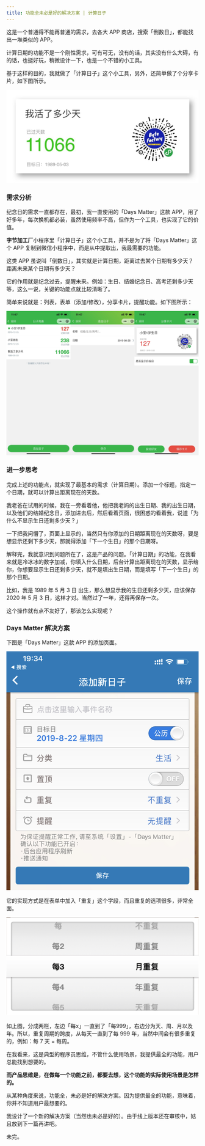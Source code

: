 ```yaml
---
title: 功能全未必是好的解决方案 | 计算日子
---
```


这是一个普通得不能再普通的需求，去各大 APP 商店，搜索「倒数日」，都能找出一堆类似的 APP。

计算日期的功能不是一个刚性需求，可有可无，没有的话，其实没有什么大碍，有的话，也挺好玩，稍微设计一下，也是一个不错的小工具。

基于这样的目的，我就做了「计算日子」这个小工具，另外，还简单做了个分享卡片，如下图所示。

![](./_image/IMG_3101.JPG)

### 需求分析
纪念日的需求一直都存在，最初，我一直使用的「Days Matter」这款 APP，用了好多年，每次换机都必装，虽然使用频率不高，但作为一个工具，也实现了它的价值。

**字节加工厂**小程序里「计算日子」这个小工具，并不是为了将「Days Matter」这个 APP 复制到微信小程序中，而是从中提取出，我最需要的功能。

这类 APP 虽说叫「倒数日」，其实就是计算日期，距离过去某个日期有多少天？距离未来某个日期有多少天？

它的作用就是纪念过去，提醒未来。例如：生日、结婚纪念日、高考还剩多少天等，这么一说，关键的功能点就比较清晰了。

简单来说就是：列表，表单（添加/修改），分享卡片，提醒功能。如下图所示：

![](./_image/IMG_3100.JPG)

### 进一步思考
完成上述的功能点，就实现了最基本的需求（计算日期）。添加一个标题，指定一个日期，就可以计算出距离现在的天数。

我老爸在试用的时候，我在一旁看着他，他把我老妈的出生日期、我的出生日期，以及他们的结婚纪念日，添加进去后，然后看着页面，很困惑的看着我，说道「为什么不显示生日还剩多少天？」

一下把我问懵了，页面上显示的，当然只有你添加的日期距离现在的天数呀，要是想显示还剩下多少天，那就得添加「下一个生日」的那个日期呀。

解释完，我就意识到问题所在了，这是产品的问题。「计算日期」的功能，在我看来就是冷冰冰的数字加减，你填入什么日期，后台计算出距离现在的天数，显示给你，你想要显示生日还剩多少天，就不是填出生日期，而是填写「下一个生日」的那个日期。

比如，我是 1989 年 5 月 3 日 出生，那么想显示我的生日还剩多少天，应该保存 2020 年 5 月 3 日，这样才对。当然过了一年，还得再保存一次。

这个操作就有点不友好了，那该怎么实现呢？

###  Days Matter 解决方案
下图是「Days Matter」这款 APP 的添加页面。

![](./_image/IMG_3169.jpg)

它的实现方式是在表单中加入「重复」这个字段，而且重复的选项很多，非常全面。

![](./_image/IMG_3171.jpg)

如上图，分成两栏，左边「每x」一直到了「每999」，右边分为天、周、月以及年。所以，重复周期的跨度，从每天一直到了每 999 年，当然中间会有很多重复的，例如：每 7 天 = 每周。 

在我看来，这是典型的程序员思维，不管什么使用场景，我提供最全的功能，用户总能找到想要的。

**而产品思维是，在做每一个功能之前，都要去想，这个功能的实际使用场景是怎样的。**

从某种角度来说，功能全，未必是好的解决方案。因为提供最全的功能，意味着，你并不知道用户最想要的。

我设计了一个新的解决方案（当然也未必是好的）。由于线上版本还在审核中，姑且放到下一篇再讲吧。

未完。